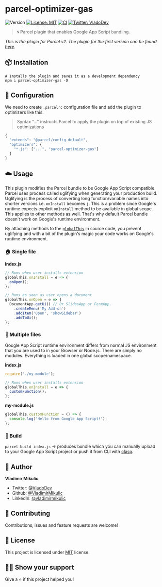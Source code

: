 # parcel-optimizer-gas

![Version](https://img.shields.io/npm/v/parcel-optimizer-gas)
[![License: MIT](https://img.shields.io/badge/License-MIT-yellow.svg)](#)
[![CI](https://github.com/VladimirMikulic/parcel-optimizer-gas/actions/workflows/ci.yml/badge.svg)](https://github.com/VladimirMikulic/parcel-optimizer-gas/actions)
[![Twitter: VladoDev](https://img.shields.io/twitter/follow/VladoDev.svg?style=social)](https://twitter.com/VladoDev)

> 🌀 Parcel plugin that enables Google App Script bundling.

_This is the plugin for Parcel v2. The plugin for the first version can be found [here](https://github.com/VladimirMikulic/parcel-plugin-gas)._

## :package: Installation

```shell
# Installs the plugin and saves it as a development dependency
npm i parcel-optimizer-gas -D
```

## 🔌 Configuration

We need to create `.parcelrc` configuration file and add the plugin to optimizers like this:

> Syntax "..." instructs Parcel to apply the plugin on top of existing JS optimizations

```js
{
  "extends": "@parcel/config-default",
  "optimizers": {
    "*.js": ["...", "parcel-optimizer-gas"]
  }
}
```

## :cloud: Usage

This plugin modifies the Parcel bundle to be Google App Script compatible.
Parcel uses process called uglifying when generating your production build.
Uglifying is the process of converting long function/variable names into shorter versions
i.e. `onInstall` becomes `j`. This is a problem since Google's runtime expects explicit
`onInstall` method to be available in global scope. This applies to other methods as well.
That's why default Parcel bundle doesn't work on Google's runtime environment.

By attaching methods to the
[`globalThis`](https://developer.mozilla.org/en-US/docs/Web/JavaScript/Reference/Global_Objects/globalThis)
in source code, you prevent uglifying and with a bit of the plugin's magic your
code works on Google's runtime environment.

### 🏠 Single file

**index.js**

```js
// Runs when user installs extension
globalThis.onInstall = e => {
  onOpen();
};

// Runs as soon as user opens a document
globalThis.onOpen = e => {
  DocumentApp.getUi() // Or SlidesApp or FormApp.
    .createMenu('My Add-on')
    .addItem('Open', 'showSidebar')
    .addToUi();
};
```

### 💫 Multiple files

Google App Script runtime environment differs from normal JS environment that you are
used to in your Browser or Node.js. There are simply no modules. Everything is loaded in one
global scope/namespace.

**index.js**

```js
require('./my-module');

// Runs when user installs extension
globalThis.onInstall = e => {
  customFunction();
};
```

**my-module.js**

```js
globalThis.customFunction = () => {
  console.log('Hello from Google App Script!');
};
```

### 🚀 Build

`parcel build index.js` -> produces bundle which you can manually upload to your Google App Script project or push it from CLI with [clasp](https://developers.google.com/apps-script/guides/clasp).

<!--## :sparkles: Run tests

The plugin uses [Jest](https://jestjs.io/) for running tests.

Jest will execute all `.test.js` files in the `test` folder.

```sh
npm test
```-->

## :man: Author

**Vladimir Mikulic**

- Twitter: [@VladoDev](https://twitter.com/VladoDev)
- Github: [@VladimirMikulic](https://github.com/VladimirMikulic)
- LinkedIn: [@vladimirmikulic](https://www.linkedin.com/in/vladimir-mikulic/)

## :handshake: Contributing

Contributions, issues and feature requests are welcome!

## :pencil: License

This project is licensed under [MIT](https://opensource.org/licenses/MIT) license.

## :man_astronaut: Show your support

Give a ⭐️ if this project helped you!
